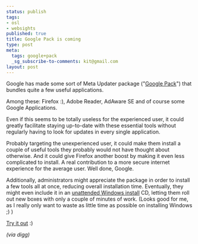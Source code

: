 ```yaml
--- 
status: publish
tags: 
- osl
- websights
published: true
title: Google Pack is coming
type: post
meta: 
  tags: google+pack
  _sg_subscribe-to-comments: kit@gmail.com
layout: post
---
```

Google has made some sort of Meta Updater package ("<a href="http://pack.google.com/pack/">Google Pack</a>") that bundles quite a few useful applications.

Among these: Firefox :), Adobe Reader, AdAware SE and of course some Google Applications.

Even if this seems to be totally useless for the experienced user, it could greatly facilitate staying up-to-date with these essential tools without regularly having to look for updates in every single application.

Probably targeting the unexperienced user, it could make them install a couple of useful tools they probably would not have thought about otherwise. And it could give Firefox another boost by making it even less complicated to install. A real contribution to a more secure internet experience for the average user. Well done, Google.

Additionally, administrators might appreciate the package in order to install a few tools all at once, reducing overall installation time. Eventually, they might even include it in an <a href="http://digg.com/links/Unattended_windows_Install">unattended Windows install</a> CD, letting them roll out new boxes with only a couple of minutes of work. (Looks good for me, as I really only want to waste as little time as possible on installing Windows ;) )

<a href="http://pack.google.com/pack/pack_installer_new.html">Try it out</a> :)

<em>(via digg)</em>
